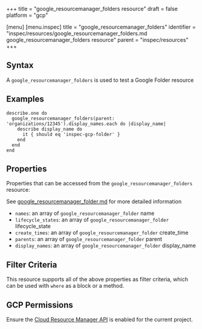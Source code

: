 +++
title = "google_resourcemanager_folders resource"
draft = false
platform = "gcp"

[menu]
  [menu.inspec]
    title = "google_resourcemanager_folders"
    identifier = "inspec/resources/google_resourcemanager_folders.md google_resourcemanager_folders resource"
    parent = "inspec/resources"
+++


## Syntax
A `google_resourcemanager_folders` is used to test a Google Folder resource

## Examples
```
describe.one do
  google_resourcemanager_folders(parent: 'organizations/12345').display_names.each do |display_name|
    describe display_name do
      it { should eq 'inspec-gcp-folder' }
    end
  end
end
```

## Properties
Properties that can be accessed from the `google_resourcemanager_folders` resource:

See [google_resourcemanager_folder.md](google_resourcemanager_folder.md) for more detailed information
  * `names`: an array of `google_resourcemanager_folder` name
  * `lifecycle_states`: an array of `google_resourcemanager_folder` lifecycle_state
  * `create_times`: an array of `google_resourcemanager_folder` create_time
  * `parents`: an array of `google_resourcemanager_folder` parent
  * `display_names`: an array of `google_resourcemanager_folder` display_name

## Filter Criteria
This resource supports all of the above properties as filter criteria, which can be used
with `where` as a block or a method.

## GCP Permissions

Ensure the [Cloud Resource Manager API](https://console.cloud.google.com/apis/library/cloudresourcemanager.googleapis.com/) is enabled for the current project.
